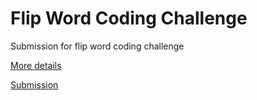 # Flip Word Coding Challenge

Submission for flip word coding challenge

[More details](https://docs.google.com/document/d/1r4QwJAtN7kaeAS_mA7D_NXPxzRPennGCn3tJq5zDKIs/edit)

[Submission](https://susanev.github.io/flip-word-challenge)
